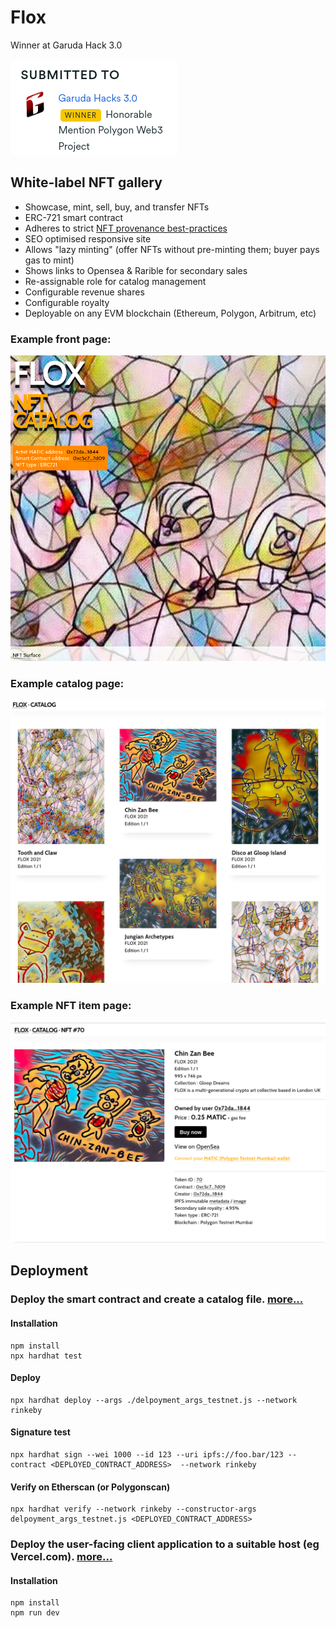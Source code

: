 # Flox
Winner at Garuda Hack 3.0
<br></br>
![NFT display/minting page](/public/win.png?raw=true "NFT display/minting page")
## White-label NFT gallery

* Showcase, mint, sell, buy, and transfer NFTs
* ERC-721 smart contract
* Adheres to strict [NFT provenance best-practices](https://link.medium.com/LJjFKB999lb)
* SEO optimised responsive site
* Allows "lazy minting" (offer NFTs without pre-minting them; buyer pays gas to mint)
* Shows links to Opensea & Rarible for secondary sales
* Re-assignable role for catalog management
* Configurable revenue shares
* Configurable royalty
* Deployable on any EVM blockchain (Ethereum, Polygon, Arbitrum, etc)

### Example front page:

![NFT display/minting page](/public/front.png?raw=true "NFT display/minting page")

### Example catalog page:

![NFT gallery page](/public/catalog.png?raw=true "NFT gallery page")

### Example NFT item page:

![NFT display/minting page](/public/nft.png?raw=true "NFT display/minting page")

## Deployment

### Deploy the smart contract and create a catalog file. [more...](/smart-contract/)

#### Installation
```
npm install
npx hardhat test
```

#### Deploy
```
npx hardhat deploy --args ./delpoyment_args_testnet.js --network rinkeby 
```

#### Signature test
```
npx hardhat sign --wei 1000 --id 123 --uri ipfs://foo.bar/123 --contract <DEPLOYED_CONTRACT_ADDRESS>  --network rinkeby
```

#### Verify on Etherscan (or Polygonscan)
```
npx hardhat verify --network rinkeby --constructor-args delpoyment_args_testnet.js <DEPLOYED_CONTRACT_ADDRESS>
```

### Deploy the user-facing client application to a suitable host (eg Vercel.com). [more...](/client/)

#### Installation
```
npm install
npm run dev
```
